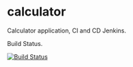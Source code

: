 # calculator
Calculator application, CI and CD Jenkins.


Build Status.

[![Build Status](https://adc0a761.ngrok.io//buildStatus/icon?job=calculator)](https://adc0a761.ngrok.io/job/calculator/)
